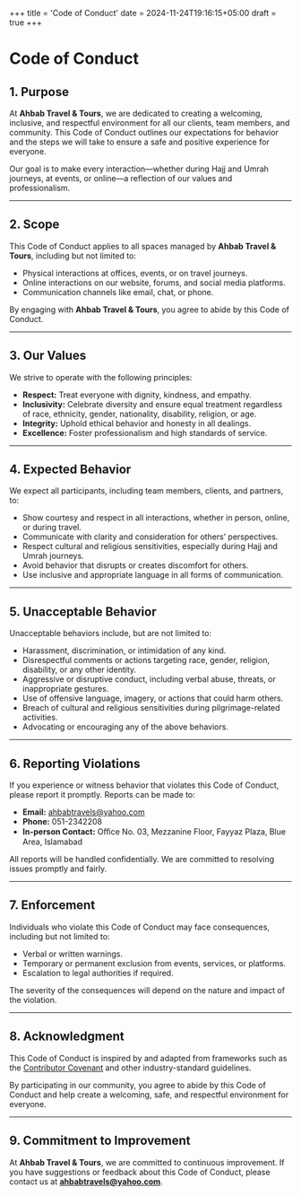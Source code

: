 +++
title = 'Code of Conduct'
date = 2024-11-24T19:16:15+05:00
draft = true
+++

# Code of Conduct

## **1. Purpose**
At **Ahbab Travel & Tours**, we are dedicated to creating a welcoming, inclusive, and respectful environment for all our clients, team members, and community. This Code of Conduct outlines our expectations for behavior and the steps we will take to ensure a safe and positive experience for everyone.

Our goal is to make every interaction—whether during Hajj and Umrah journeys, at events, or online—a reflection of our values and professionalism.

---

## **2. Scope**
This Code of Conduct applies to all spaces managed by **Ahbab Travel & Tours**, including but not limited to:
- Physical interactions at offices, events, or on travel journeys.
- Online interactions on our website, forums, and social media platforms.
- Communication channels like email, chat, or phone.

By engaging with **Ahbab Travel & Tours**, you agree to abide by this Code of Conduct.

---

## **3. Our Values**
We strive to operate with the following principles:
- **Respect:** Treat everyone with dignity, kindness, and empathy.
- **Inclusivity:** Celebrate diversity and ensure equal treatment regardless of race, ethnicity, gender, nationality, disability, religion, or age.
- **Integrity:** Uphold ethical behavior and honesty in all dealings.
- **Excellence:** Foster professionalism and high standards of service.

---

## **4. Expected Behavior**
We expect all participants, including team members, clients, and partners, to:
- Show courtesy and respect in all interactions, whether in person, online, or during travel.
- Communicate with clarity and consideration for others’ perspectives.
- Respect cultural and religious sensitivities, especially during Hajj and Umrah journeys.
- Avoid behavior that disrupts or creates discomfort for others.
- Use inclusive and appropriate language in all forms of communication.

---

## **5. Unacceptable Behavior**
Unacceptable behaviors include, but are not limited to:
- Harassment, discrimination, or intimidation of any kind.
- Disrespectful comments or actions targeting race, gender, religion, disability, or any other identity.
- Aggressive or disruptive conduct, including verbal abuse, threats, or inappropriate gestures.
- Use of offensive language, imagery, or actions that could harm others.
- Breach of cultural and religious sensitivities during pilgrimage-related activities.
- Advocating or encouraging any of the above behaviors.

---

## **6. Reporting Violations**
If you experience or witness behavior that violates this Code of Conduct, please report it promptly. Reports can be made to:
- **Email:** ahbabtravels@yahoo.com
- **Phone:** 051-2342208
- **In-person Contact:** Oﬀice No. 03, Mezzanine Floor, Fayyaz Plaza, Blue Area, Islamabad

All reports will be handled confidentially. We are committed to resolving issues promptly and fairly.

---

## **7. Enforcement**
Individuals who violate this Code of Conduct may face consequences, including but not limited to:
- Verbal or written warnings.
- Temporary or permanent exclusion from events, services, or platforms.
- Escalation to legal authorities if required.

The severity of the consequences will depend on the nature and impact of the violation.

---

## **8. Acknowledgment**
This Code of Conduct is inspired by and adapted from frameworks such as the [Contributor Covenant](https://www.contributor-covenant.org/) and other industry-standard guidelines.

By participating in our community, you agree to abide by this Code of Conduct and help create a welcoming, safe, and respectful environment for everyone.

---

## **9. Commitment to Improvement**
At **Ahbab Travel & Tours**, we are committed to continuous improvement. If you have suggestions or feedback about this Code of Conduct, please contact us at **ahbabtravels@yahoo.com**.
